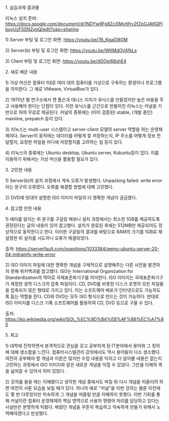 1\. 실습과제 결과물

리눅스 설치 준비:
<https://docs.google.com/document/d/1NDYw9Fg8Zci5MvtIfrv2fZpGJAKQPIbuyUzF5SN2vpQ/edit?usp=sharing>

1\) Server 부팅 및 로그인 화면: <https://youtu.be/76_KgajD8OM>

2\) Server(b) 부팅 및 로그인 화면: <https://youtu.be/WKMdOV4fkLs>

3\) Client 부팅 및 로그인 화면: <https://youtu.be/dGOpj68shE4>

2\. 새로 배운 내용

1\) 가상 머신은 컴퓨터 1대로 여러 대의 컴퓨터를 가상으로 구축하는
환경이나 프로그램을 의미한다. 그 예로 VMware, VirtualBox가 있다.

2\) 1970년 벨 연구소에서 켄 톰슨과 데니스 리치가 유닉스를 만들었지만
높은 비용을 주고 사용해야 한다는 단점이 있다. 이런 유닉스를 근간으로
만들어진 리눅스는 커널을 기반으로 하여 무료로 제공된다. 커널의 종류에는
(이미 검증된) stable, (개발 중인) mainline, prepatch 등이 있다.

3\) 리눅스는 multi-user 시스템이고 server-client 모델의 server 역할을
하는 운영체제이다. Server의 동작에는 데이터를 어떻게 잘 저장하는지, IP
주소를 어떻게 정보 전달할지, 요청한 파일을 어디에 저장할지를 고려하는 일
등이 있다.

4\) 리눅스의 종류에는 Ubuntu desktop, Ubuntu server, Kubuntu등이 있다.
이를 이용하기 위해서는 가상 머신을 활용할 필요가 있다.

3\. 고민한 내용

1\) Server(b)의 설치 과정에서 계속 오류가 발생했다. Unpacking failed:
write error라는 문구의 오류였다. 오류를 해결할 방법에 대해 고민했다.

2\) DVD에 빗대어 설명한 ISO 이미지 파일의 더 명확한 개념이 궁금했다.

4\. 참고할 만한 내용

1\) 에러를 알리는 위 문구를 구글링 해보니 설치 과정에서는 최소한 1GB를
제공하도록 권장된다는 글의 내용이 있어 참고했다. 설치가 완료된 후에는
512MB만 제공되어도 정상적으로 동작한다고 한다. 이러한 구글링의 결과를
바탕으로 RAM의 크기를 1GB로 재설정한 뒤 설치를 시도하니 오류가
해결되었다.

출처:
https://serverfault.com/questions/1033384/qemu-ubuntu-server-20-04-initramfs-write-error

2\) ISO 이미지 파일에 대한 명확한 개념을 구체적으로 설명해주는 다른
사전을 발견하지 못해 위키백과를 참고했다. ISO는 International
Organization for Standardization의 약어로 국제표준화기구를 의미한다. ISO
이미지는 국제표준화기구가 제정한 광학 디스크의 압축 파일이다. CD, DVD를
비롯한 디스크 포맷의 모든 파일들을 압축되지 않은 형태로 가지고 있다.
이는 소프트웨어 배포가 인터넷으로도 가능하도록 돕는 역할을 한다. CD와
DVD는 모두 ISO 형식으로 만드는 것이 가능하다. 반대로 ISO 이미지를 디스크
기록 소프트웨어를 활용하여 CD, DVD 등으로 구울 수 있다.

출처: https://ko.wikipedia.org/wiki/ISO\_%EC%9D%B4%EB%AF%B8%EC%A7%80

5\. 회고

1\) 대학에 진학하면서 본격적으로 관심을 갖고 공부하게 된 IT분야에서
용어와 그 정의에 대해 생소함을 느낀다. 컴퓨터시스템관리 강의에서도 역시
용어들이 다소 생소했다. 여전히 공부해야 할 개념과 이론은 많지만 수업
내용을 익히고 더 알아볼 내용은 없는지 고민하는 과정에서 ISO 이미지와
같은 새로운 개념을 익힐 수 있었다. 그만큼 이해의 폭을 넓혀갈 수 있어서
의미 있었다 .

2\) 강의를 들을 때는 이해됐다고 생각한 개념 중에서도 며칠 뒤 다시 개념을
떠올리려 하면 여전히 서툰 모습을 보일 때가 있다. 하나의 예로 "커널"을
이번 강의는 물론 이전에도 몇 번 다루었지만 익숙하게 그 개념을 떠올릴
만큼 이해하지 못했다. 이번 기회를 통해 커널이란 컴퓨터 운영체제의 핵심
영역으로 사용자 명령어 처리를 담당하고 있다는 사실만은 분명하게 익혔다.
배웠던 개념을 꾸준히 복습하고 익숙하게 만들기 위해서 노력해야겠다고
반성했다.
